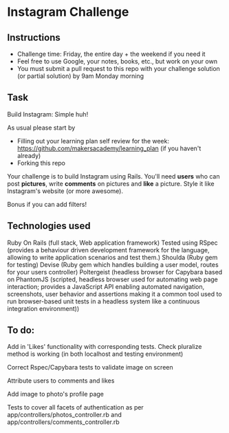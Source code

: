 Instagram Challenge
===================

Instructions
-------
* Challenge time: Friday, the entire day + the weekend if you need it
* Feel free to use Google, your notes, books, etc., but work on your own
* You must submit a pull request to this repo with your challenge solution (or partial solution) by 9am Monday morning

Task
-----

Build Instagram: Simple huh!

As usual please start by

* Filling out your learning plan self review for the week: https://github.com/makersacademy/learning_plan (if you haven't already)
* Forking this repo

Your challenge is to build Instagram using Rails. You'll need **users** who can post **pictures**, write **comments** on pictures and **like** a picture. Style it like Instagram's website (or more awesome). 

Bonus if you can add filters! 

Technologies used 
-----

Ruby On Rails (full stack, Web application framework)
Tested using RSpec (provides a behaviour driven development framework for the language, allowing to write application scenarios and test them.)
Shoulda (Ruby gem for testing)
Devise (Ruby gem which handles building a user model, routes for your users controller)
Poltergeist (headless browser for Capybara based on PhantomJS (scripted, headless browser used for automating web page interaction; provides a JavaScript API enabling automated navigation, screenshots, user behavior and assertions making it a common tool used to run browser-based unit tests in a headless system like a continuous integration environment))

To do:
-----

Add in 'Likes' functionality with corresponding tests. Check pluralize method is working (in both localhost and testing environment)

Correct Rspec/Capybara tests to validate image on screen

Attribute users to comments and likes

Add image to photo's profile page

Tests to cover all facets of authentication as per app/controllers/photos_controller.rb and app/controllers/comments_controller.rb


